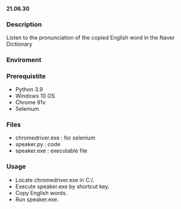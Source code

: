 #### 21.06.30

### Description
Listen to the pronunciation of the copied English word in the Naver Dictionary

### Enviroment


### Prerequistite
 - Python 3.9
 - Windows 10 OS
 - Chrome 91v
 - Selenium

### Files
 - chromedriver.exe : for selenium
 - speaker.py : code
 - speaker.exe : executable file

### Usage
 - Locate chromedriver.exe in C:/.
 - Execute speaker.exe by shortcut key.
 - Copy English words.
 - Run speaker.exe.
